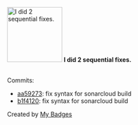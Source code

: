<img src="https://my-badges.github.io/my-badges/fix-2.png" alt="I did 2 sequential fixes." title="I did 2 sequential fixes." width="128">
<strong>I did 2 sequential fixes.</strong>
<br><br>

Commits:

- <a href="https://github.com/gnerkus/ranque/commit/aa592738697f90798dbdde999ee0852a52781b5a">aa59273</a>: fix syntax for sonarcloud build
- <a href="https://github.com/gnerkus/ranque/commit/b1f4120cf0d7809b83dbe0771c101ad43e923239">b1f4120</a>: fix syntax for sonarcloud build


Created by <a href="https://github.com/my-badges/my-badges">My Badges</a>